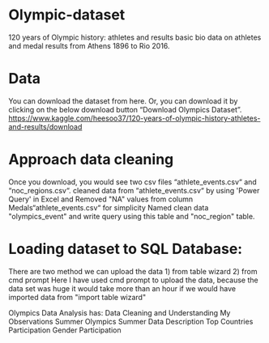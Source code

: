 # Olympic-dataset
120 years of Olympic history: athletes and results basic bio data on athletes and medal results from Athens 1896 to Rio 2016.

# Data
You can download the dataset from here. Or, you can download it by clicking on the below download button “Download Olympics Dataset”. https://www.kaggle.com/heesoo37/120-years-of-olympic-history-athletes-and-results/download

# Approach data cleaning
Once you download, you would see two csv files “athlete_events.csv“ and “noc_regions.csv“.
cleaned data from “athlete_events.csv“ by using 'Power Query' in Excel and
Removed "NA" values from column Medals“athlete_events.csv“ for simplicity
Named clean data "olympics_event" and write query using this table and "noc_region" table.

# Loading dataset to SQL Database:
There are two method we can upload the data 1) from table wizard 2) from cmd prompt
Here I have used cmd prompt to upload the data, because the data set was huge it would take more than an hour if we would have imported data from "import table wizard"

Olympics Data Analysis has:
Data Cleaning and Understanding
My Observations
Summer Olympics
Summer Data Description
Top Countries Participation
Gender Participation

